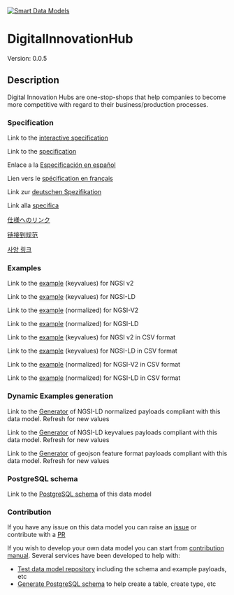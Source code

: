 [![Smart Data Models](https://smartdatamodels.org/wp-content/uploads/2022/01/SmartDataModels_logo.png "Logo")](https://smartdatamodels.org)
# DigitalInnovationHub
Version: 0.0.5

## Description 

Digital Innovation Hubs are one-stop-shops that help companies to become more competitive with regard to their business/production processes.
### Specification

Link to the [interactive specification](https://swagger.lab.fiware.org/?url=https://smart-data-models.github.io/dataModel.DigitalInnovationHub/DigitalInnovationHub/swagger.yaml)

Link to the [specification](https://github.com/smart-data-models/dataModel.DigitalInnovationHub/blob/master/DigitalInnovationHub/doc/spec.md)

Enlace a la [Especificación en español](https://github.com/smart-data-models/dataModel.DigitalInnovationHub/blob/master/DigitalInnovationHub/doc/spec_ES.md)

Lien vers le [spécification en français](https://github.com/smart-data-models/dataModel.DigitalInnovationHub/blob/master/DigitalInnovationHub/doc/spec_FR.md)

Link zur [deutschen Spezifikation](https://github.com/smart-data-models/dataModel.DigitalInnovationHub/blob/master/DigitalInnovationHub/doc/spec_DE.md)

Link alla [specifica](https://github.com/smart-data-models/dataModel.DigitalInnovationHub/blob/master/DigitalInnovationHub/doc/spec_IT.md)

[仕様へのリンク](https://github.com/smart-data-models/dataModel.DigitalInnovationHub/blob/master/DigitalInnovationHub/doc/spec_JA.md)

[链接到规范](https://github.com/smart-data-models/dataModel.DigitalInnovationHub/blob/master/DigitalInnovationHub/doc/spec_ZH.md)

[사양 링크](https://github.com/smart-data-models/dataModel.DigitalInnovationHub/blob/master/DigitalInnovationHub/doc/spec_KO.md)
### Examples

Link to the [example](https://smart-data-models.github.io/dataModel.DigitalInnovationHub/DigitalInnovationHub/examples/example.json) (keyvalues) for NGSI v2

Link to the [example](https://smart-data-models.github.io/dataModel.DigitalInnovationHub/DigitalInnovationHub/examples/example.jsonld) (keyvalues) for NGSI-LD

Link to the [example](https://smart-data-models.github.io/dataModel.DigitalInnovationHub/DigitalInnovationHub/examples/example-normalized.json) (normalized) for NGSI-V2

Link to the [example](https://smart-data-models.github.io/dataModel.DigitalInnovationHub/DigitalInnovationHub/examples/example-normalized.jsonld) (normalized) for NGSI-LD

Link to the [example](https://github.com/smart-data-models/dataModel.DigitalInnovationHub/blob/master/DigitalInnovationHub/examples/example.json.csv) (keyvalues) for NGSI v2 in CSV format

Link to the [example](https://github.com/smart-data-models/dataModel.DigitalInnovationHub/blob/master/DigitalInnovationHub/examples/example.jsonld.csv) (keyvalues) for NGSI-LD in CSV format

Link to the [example](https://github.com/smart-data-models/dataModel.DigitalInnovationHub/blob/master/DigitalInnovationHub/examples/example-normalized.json.csv) (normalized) for NGSI-V2 in CSV format

Link to the [example](https://github.com/smart-data-models/dataModel.DigitalInnovationHub/blob/master/DigitalInnovationHub/examples/example-normalized.jsonld.csv) (normalized) for NGSI-LD in CSV format
### Dynamic Examples generation

Link to the [Generator](https://smartdatamodels.org/extra/ngsi-ld_generator.php?schemaUrl=https://raw.githubusercontent.com/smart-data-models/dataModel.DigitalInnovationHub/master/DigitalInnovationHub/schema.json&email=info@smartdatamodels.org) of NGSI-LD normalized payloads compliant with this data model. Refresh for new values

Link to the [Generator](https://smartdatamodels.org/extra/ngsi-ld_generator_keyvalues.php?schemaUrl=https://raw.githubusercontent.com/smart-data-models/dataModel.DigitalInnovationHub/master/DigitalInnovationHub/schema.json&email=info@smartdatamodels.org) of NGSI-LD keyvalues payloads compliant with this data model. Refresh for new values

Link to the [Generator](https://smartdatamodels.org/extra/geojson_features_generator.php?schemaUrl=https://raw.githubusercontent.com/smart-data-models/dataModel.DigitalInnovationHub/master/DigitalInnovationHub/schema.json&email=info@smartdatamodels.org) of geojson feature format payloads compliant with this data model. Refresh for new values
### PostgreSQL schema

Link to the [PostgreSQL schema](https://github.com/smart-data-models/dataModel.DigitalInnovationHub/blob/master/DigitalInnovationHub/schema.sql) of this data model
### Contribution

 If you have any issue on this data model you can raise an [issue](https://github.com/smart-data-models/dataModel.DigitalInnovationHub/issues)  or contribute with a [PR](https://github.com/smart-data-models/dataModel.DigitalInnovationHub/pulls)

 If you wish to develop your own data model you can start from [contribution manual](https://bit.ly/contribution_manual). Several services have been developed to help with: 
 - [Test data model repository](https://smartdatamodels.org/index.php/data-models-contribution-api/) including the schema and example payloads, etc
 - [Generate PostgreSQL schema](https://smartdatamodels.org/index.php/sql-service/) to help create a table, create type, etc